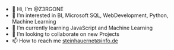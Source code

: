 - 👋 Hi, I’m @Z3RGONE
- 👀 I’m interested in BI, Microsoft SQL, WebDevelopment, Python, Machine Learning
- 🌱 I’m currently learning JavaScript and Machine Learning
- 💞️ I’m looking to collaborate on new Projects
- 📫 How to reach me steinhauernet@info.de

<!---
Z3RGONE/Z3RGONE is a ✨ special ✨ repository because its `README.md` (this file) appears on your GitHub profile.
You can click the Preview link to take a look at your changes.
--->
